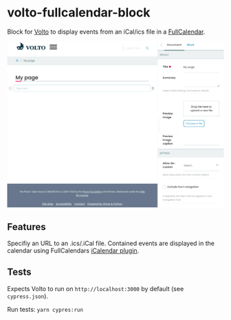 # volto-fullcalendar-block

Block for [Volto](https://github.com/plone/volto) to display events from an iCal/ics file in a [FullCalendar](https://fullcalendar.io/).

![Demo](https://raw.githubusercontent.com/mbarde/volto-fullcalendar-block/docs/docs/demo.gif)

## Features

Specifiy an URL to an .ics/.iCal file. Contained events are displayed in the calendar using FullCalendars [iCalendar plugin](https://fullcalendar.io/docs/icalendar).

## Tests

Expects Volto to run on `http://localhost:3000` by default (see `cypress.json`).

Run tests: `yarn cypres:run`